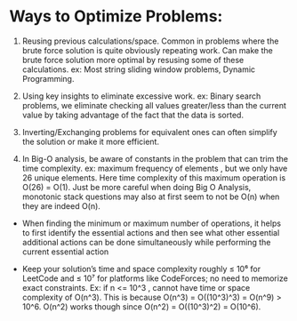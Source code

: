 <!-- TODO: ALWAYS begin all problems by thinking of the problem generally. Do not think of any appraoches like sliding window, backtracking, dfs, etc. Start from a high level. Play around with the problem, think of the brute force solution. Always break down problems into thier essential components. Then after this, start optimizing.  -->

# Ways to Optimize Problems:

1. Reusing previous calculations/space. Common in problems where the brute force solution is quite obviously repeating work. Can make the brute force solution more optimal by resusing some of these calculations. ex: Most string sliding window problems, Dynamic Programming.

2. Using key insights to eliminate excessive work. ex: Binary search problems, we eliminate checking all values greater/less than the current value by taking advantage of the fact that the data is sorted.

3. Inverting/Exchanging problems for equivalent ones can often simplify the solution or make it more efficient.

4. In Big-O analysis, be aware of constants in the problem that can trim the time complexity. ex: maximum frequency of elements
   , but we only have 26 unique elements. Here time complexity of this maximum operation is O(26) = O(1). Just be more careful when doing Big O Analysis, monotonic stack questions may also at first seem to not be O(n) when they are indeed O(n).

-   When finding the minimum or maximum number of operations, it helps to first identify the essential actions and then see what other essential additional actions can be done simultaneously while performing the current essential action

-   Keep your solution’s time and space complexity roughly ≤ 10⁶ for LeetCode and ≤ 10⁷ for platforms like CodeForces; no need to memorize exact constraints. Ex: if n <= 10^3 , cannot have time or space complexity of O(n^3). This is because O(n^3) = O((10^3)^3) = O(n^9) > 10^6. O(n^2) works though since O(n^2) = O((10^3)^2) = O(10^6).
